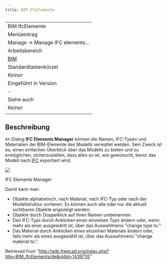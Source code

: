 ```yaml
---
title: BIM IfcElemente
---
```

|  |
| --- |
| BIM IfcElemente |
| Menüeintrag |
| Manage → Manage IFC elements... |
| Arbeitsbereich |
| [BIM](/BIM_Workbench/de "BIM Workbench/de") |
| Standardtastenkürzel |
| *Keiner* |
| Eingeführt in Version |
| - |
| Siehe auch |
| *Keiner* |
|  |

## Beschreibung

Im Dialog **IFC Elements Manager** können die Namen, IFC-Typen und Materialien der BIM-Elemente des Modells verwaltet werden. Sein Zweck ist es, einen einfachen Überblick über das Modells zu bieten und zu ermöglichen, sicherzustellen, dass alles so ist, wie gewünscht, bevor das Modell nach [IFC](/Arch_IFC/de "Arch IFC/de") exportiert wird.

![](/images/BIM_ifcelements_screenshot.png)

IFC Elements Manager

Damit kann man:

* Objekte alphabetisch, nach Material, nach IFC-Typ oder nach der Modellstruktur sortieren. Es können auch alle oder nur die aktuell sichtbaren Objekte angezeigt werden.
* Objekte durch Doppelklick auf ihren Namen umbenennen.
* Den IFC-Typs durch Anklicken eines einzelnen Typs ändern oder, wenn mehr als einer ausgewählt ist, über das Auswahlmenü "change type to:".
* Das Material durch Anklicken eines einzelnen Materials ändern oder, falls mehr als eines ausgewählt ist, über das Auswahlmenü "change material to:".

Retrieved from "<http://wiki.freecad.org/index.php?title=BIM_IfcElements/de&oldid=1439735>"